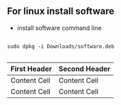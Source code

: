 ## For linux install software  
- install software command line 
```

sudo dpkg -i Downloads/software.deb


```
First Header  | Second Header
------------- | -------------
Content Cell  | Content Cell
Content Cell  | Content Cell

